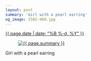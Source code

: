 ```yaml
---
layout: post
summary: 'Girl with a pearl earring'
og_image: 1582-960.jpg
---
```


<div class="post">
 <time>
  <a href="/1582">
   {{ page.date | date: "%B %-d, %Y" }}
  </a>
 </time>
 <a href="/1582">
  <figure data-taken="1/14/2022">
   <img alt="{{ page.summary }}" sizes="(min-width: 700px) 50vw, calc(100vw - 2rem)" src="{{ site.assets_url }}/1582-480.jpg" srcset="{{ site.assets_url }}/1582-240.jpg 240w, {{ site.assets_url }}/1582-480.jpg 480w, {{ site.assets_url }}/1582-720.jpg 720w, {{ site.assets_url }}/1582-960.jpg 960w"/>
  </figure>
 </a>
 <span>
  Girl with a pearl earring
 </span>
</div>

